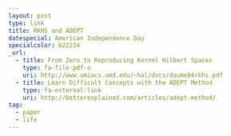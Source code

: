 ```yaml
---
layout: post
type: link
title: RKHS and ADEPT
datespecial: American Independence Day
specialcolor: b22234
_url:
  - title: From Zero to Reproducing Kernel Hilbert Spaces
    type: fa-file-pdf-o
    uri: http://www.umiacs.umd.edu/~hal/docs/daume04rkhs.pdf
  - title: Learn Difficult Concepts with the ADEPT Method
    type: fa-external-link
    uri: http://betterexplained.com/articles/adept-method/
tag:
  - paper
  - life
---
```

